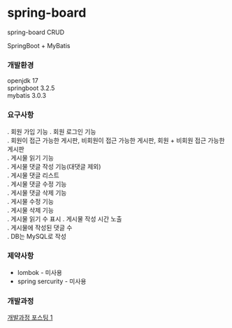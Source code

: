 # spring-board
spring-board CRUD

SpringBoot + MyBatis

### 개발환경
openjdk 17  
springboot 3.2.5  
mybatis 3.0.3


### 요구사항
. 회원 가입 기능
. 회원 로그인 기능  
. 회원이 접근 가능한 게시판, 비회원이 접근 가능한 게시판, 회원 + 비회원 접근 가능한 게시판  
. 게시물 읽기 기능  
. 게시물 댓글 작성 기능(대댓글 제외)  
. 게시물 댓글 리스트  
. 게시물 댓글 수정 기능  
. 게시물 댓글 삭제 기능  
. 게시물 수정 기능  
. 게시물 삭제 기능  
. 게시물 읽기 수 표시
. 게시물 작성 시간 노출  
. 게시물에 작성된 댓글 수  
. DB는 MySQL로 작성 

### 제약사항
- lombok - 미사용
- spring sercurity - 미사용

### 개발과정
[개발과정 포스팅 1](https://velog.io/@judobi/series/%EC%8A%A4%ED%94%84%EB%A7%81-%EA%B2%8C%EC%8B%9C%ED%8C%90-API)
